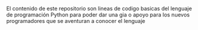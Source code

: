 El contenido de este repositorio son lineas de codigo
basicas del lenguaje de programación Python
para poder dar una gia o apoyo para los nuevos programadores que 
se aventuran a conocer el lenguaje
